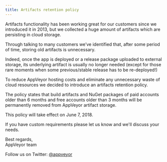 ```yaml
---
title: Artifacts retention policy
---
```


Artifacts functionality has been working great for our customers since we introduced it in 2013, but we collected a huge amount of artifacts which are persisting in cloud storage.

Through talking to many customers we’ve identified that, after some period of time, storing old artifacts is unnecessary.

Indeed, once the app is deployed or a release package uploaded to external storage, its underlying artifact is usually no longer needed (except for those rare moments when some previous/stable release has to be re-deployed!)

To reduce AppVeyor hosting costs and eliminate any unnecessary waste of cloud resources we decided to introduce an artifacts retention policy.

The policy states that build artifacts and NuGet packages of paid accounts older than 6 months and free accounts older than 3 months will be permanently removed from AppVeyor artifact storage.

This policy will take effect on June 7, 2018.

If you have custom requirements please let us know and we'll discuss your needs.

Best regards,<br>
AppVeyor team

Follow us on Twitter: [@appveyor](https://twitter.com/appveyor)